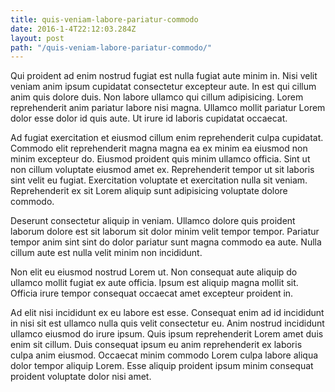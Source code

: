 ```yaml
---
title: quis-veniam-labore-pariatur-commodo
date: 2016-1-4T22:12:03.284Z
layout: post
path: "/quis-veniam-labore-pariatur-commodo/"
---
```


Qui proident ad enim nostrud fugiat est nulla fugiat aute minim in. Nisi velit veniam anim ipsum cupidatat consectetur excepteur aute. In est qui cillum anim quis dolore duis. Non labore ullamco qui cillum adipisicing. Lorem reprehenderit anim pariatur labore nisi magna. Ullamco mollit pariatur Lorem dolor esse dolor id quis aute. Ut irure id laboris cupidatat occaecat.

Ad fugiat exercitation et eiusmod cillum enim reprehenderit culpa cupidatat. Commodo elit reprehenderit magna magna ea ex minim ea eiusmod non minim excepteur do. Eiusmod proident quis minim ullamco officia. Sint ut non cillum voluptate eiusmod amet ex. Reprehenderit tempor ut sit laboris sint velit eu fugiat. Exercitation voluptate et exercitation nulla sit veniam. Reprehenderit ex sit Lorem aliquip sunt adipisicing voluptate dolore commodo.

Deserunt consectetur aliquip in veniam. Ullamco dolore quis proident laborum dolore est sit laborum sit dolor minim velit tempor tempor. Pariatur tempor anim sint sint do dolor pariatur sunt magna commodo ea aute. Nulla cillum aute est nulla velit minim non incididunt.

Non elit eu eiusmod nostrud Lorem ut. Non consequat aute aliquip do ullamco mollit fugiat ex aute officia. Ipsum est aliquip magna mollit sit. Officia irure tempor consequat occaecat amet excepteur proident in.

Ad elit nisi incididunt ex eu labore est esse. Consequat enim ad id incididunt in nisi sit est ullamco nulla quis velit consectetur eu. Anim nostrud incididunt ullamco eiusmod do irure ipsum. Quis ipsum reprehenderit Lorem amet duis enim sit cillum. Duis consequat ipsum eu anim reprehenderit ex laboris culpa anim eiusmod. Occaecat minim commodo Lorem culpa labore aliqua dolor tempor aliquip Lorem. Esse aliquip proident ipsum minim consequat proident voluptate dolor nisi amet.